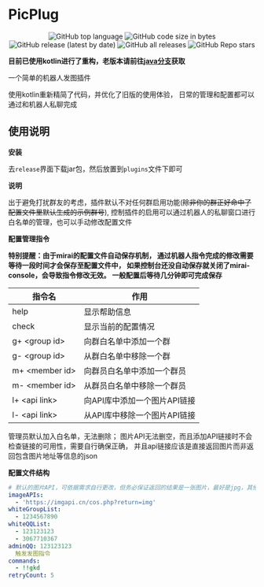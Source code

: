 # PicPlug

<p align="center">  
<img alt="GitHub top language" src="https://img.shields.io/github/languages/top/VatinaCharo/PicPlug?style=plastic">
<img alt="GitHub code size in bytes" src="https://img.shields.io/github/languages/code-size/VatinaCharo/PicPlug">
<img alt="GitHub release (latest by date)" src="https://img.shields.io/github/v/release/VatinaCharo/PicPlug">
<img alt="GitHub all releases" src="https://img.shields.io/github/downloads/VatinaCharo/PicPlug/total">
<img alt="GitHub Repo stars" src="https://img.shields.io/github/stars/VatinaCharo/PicPlug?style=social">
</p>

**目前已使用kotlin进行了重构，老版本请前往[java分支](https://github.com/VatinaCharo/PicPlug/tree/java)获取**

一个简单的机器人发图插件

使用kotlin重新精简了代码，并优化了旧版的使用体验，
日常的管理和配置都可以通过和机器人私聊完成

## 使用说明

**安装**

去`release`界面下载jar包，然后放置到`plugins`文件下即可

**说明**

出于避免打扰群友的考虑，插件默认不对任何群启用功能(~~除非你的群正好命中了配置文件里默认生成的示例群号~~),
控制插件的启用可以通过机器人的私聊窗口进行白名单的管理，也可以手动修改配置文件

**配置管理指令**

**特别提醒：由于mirai的配置文件自动保存机制，
通过机器人指令完成的修改需要等待一段时间才会保存至配置文件中，
如果控制台还没自动保存就关闭了mirai-console，会导致指令修改无效。
一般配置后等待几分钟即可完成保存**

| 指令名              | 作用        |
|------------------|-----------|
| help             | 显示帮助信息    |
| check            | 显示当前的配置情况 |
| g+ \<group id\>  | 向群白名单中添加一个群     |
| g- \<group id\>  |  从群白名单中移除一个群         |
| m+ \<member id\> |  向群员白名单中添加一个群员         |
| m- \<member id\> |  从群员白名单中移除一个群员         |
| l+ \<api link\>  |  向API库中添加一个图片API链接         |
| l- \<api link\>  |  从API库中移除一个图片API链接         |

管理员默认加入白名单，无法删除；
图片API无法删空，而且添加API链接时不会检查链接的可用性，需要自行确保正确，
并且api链接应该是直接返回图片而非返回包含图片地址等信息的json

**配置文件结构**

```yaml
# 默认的图片API，可依据需求自行更改，但务必保证返回的结果是一张图片，最好是jpg，其他不做可用性保证
imageAPIs:
  - 'https://imgapi.cn/cos.php?return=img'
whiteGroupList:
  - 1234567890
whiteQQList:
  - 123123123
  - 3067710367
adminQQ: 123123123
  触发发图指令
commands:
  - !!gkd
retryCount: 5
```
